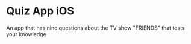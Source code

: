 # Quiz App iOS
An app that has nine questions about the TV show "FRIENDS" that tests your knowledge.
